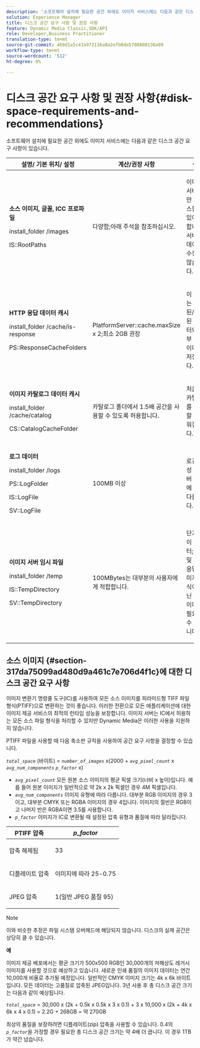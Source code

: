 ```yaml
---
description: '소프트웨어 설치에 필요한 공간 외에도 이미지 서비스에는 다음과 같은 디스크 공간 요구 사항이 있습니다 '
solution: Experience Manager
title: 디스크 공간 요구 사항 및 권장 사항
feature: Dynamic Media Classic,SDK/API
role: Developer,Business Practitioner
translation-type: tm+mt
source-git-commit: 469d1a5c43a972116a8a2efb0de5708800130a99
workflow-type: tm+mt
source-wordcount: '512'
ht-degree: 0%

---
```



# 디스크 공간 요구 사항 및 권장 사항{#disk-space-requirements-and-recommendations}

소프트웨어 설치에 필요한 공간 외에도 이미지 서비스에는 다음과 같은 디스크 공간 요구 사항이 있습니다.

<table id="table_0AE363AB76304F258A19E43500FE8423"> 
 <thead> 
  <tr> 
   <th class="entry"> <b>설명/ 기본 위치/ 설정</b> </th> 
   <th class="entry"> <b>계산/권장 사항</b> </th> 
   <th class="entry"> <b>설명</b> </th> 
  </tr> 
 </thead>
 <tbody> 
  <tr> 
   <td> <p><b>소스 이미지, 글꼴, ICC 프로파일</b> </p> <p> <span class="filepath"> <span class="varname"> install_folder  </span>/images  </span> <span class="codeph"></span> </p> <p> <span class="codeph"> IS::RootPaths  </span> </p> </td> 
   <td> <p>다양함;아래 주석을 참조하십시오. </p> </td> 
   <td> <p>이미지 서버에서만 액세스할 수 있어야 합니다.서버는 데이터를 수정하지 않습니다. </p> </td> 
  </tr> 
  <tr> 
   <td> <p><b>HTTP 응답 데이터 캐시</b> </p> <p> <span class="filepath"> <span class="varname"> install_folder  </span>/cache/is-response  </span> </p> <p> <span class="codeph"> PS::ResponseCacheFolders  </span> </p> </td> 
   <td> <p> <span class="codeph"> PlatformServer::cache.maxSize  </span> x 2;최소 2GB 권장 </p> </td> 
   <td> <p>이 캐시는 중첩된/포함된 데이터와 외부 소스 이미지도 저장합니다. </p> </td> 
  </tr> 
  <tr> 
   <td> <p><b>이미지 카탈로그 데이터 캐시</b> </p> <p> <span class="filepath"> <span class="varname"> install_folder  </span>/cache/catalog  </span> </p> <p> <span class="codeph"> CS::CatalogCacheFolder  </span> </p> </td> 
   <td> <p>카탈로그 폴더에서 1.5배 공간을 사용할 수 있도록 허용합니다. </p> </td> 
   <td> <p>처음에 카탈로그를 로드할 때 채워집니다. </p> </td> 
  </tr> 
  <tr> 
   <td> <p><b>로그 데이터</b> </p> <p> <span class="filepath"> <span class="varname"> install_folder  </span>/logs  </span> </p> <p> <span class="codeph"> PS::LogFolder  </span> </p> <p> <span class="codeph"> IS::LogFile  </span> </p> <p> <span class="codeph"> SV::LogFile  </span> </p> </td> 
   <td> <p>100MB 이상 </p> </td> 
   <td> <p>로깅 구성 및 서버 사용에 따라 다릅니다. </p> </td> 
  </tr> 
  <tr> 
   <td> <p><b>이미지 서버 임시 파일</b> </p> <p> <span class="filepath"> <span class="varname"> install_folder  </span>/temp  </span> </p> <p> <span class="codeph"> IS::TempDirectory  </span> </p> <p> <span class="codeph"> SV::TempDirectory  </span> </p> </td> 
   <td> <p>100MBytes는 대부분의 사용자에게 적합합니다. </p> </td> 
   <td> <p>단기 데이터;PTIFF 및 특정 응답 이미지 형식이 아닌 소스 이미지에 필요할 수 있습니다. </p> </td> 
  </tr> 
 </tbody> 
</table>

## 소스 이미지 {#section-317da75099ad480d9a461c7e706d4f1c}에 대한 디스크 공간 요구 사항

이미지 변환기 명령줄 도구(IC)를 사용하여 모든 소스 이미지를 피라미드형 TIFF 파일 형식(PTIFF)으로 변환하는 것이 좋습니다. 이러한 전환으로 모든 애플리케이션에 대한 이미지 제공 서비스의 최적의 런타임 성능을 보장합니다. 이미지 서버는 IC에서 허용하는 모든 소스 파일 형식을 처리할 수 있지만 Dynamic Media은 이러한 사용을 지원하지 않습니다.

PTIFF 파일을 사용할 때 다음 축소판 규칙을 사용하여 공간 요구 사항을 결정할 수 있습니다.

*`total_space`* (바이트) =  *`number_of_images`* x(2000 +  *`avg_pixel_count`* x  *`avg_num_components`*  *`p_factor`* x)

* *`avg_pixel_count`* 모든 원본 소스 이미지의 평균 픽셀 크기(너비 x 높이)입니다. 예를 들어 원본 이미지가 일반적으로 약 2k x 2k 픽셀인 경우 4M 픽셀입니다.
* *`avg_num_components`* 이미지 유형에 따라 다릅니다. 대부분 RGB 이미지의 경우 3이고, 대부분 CMYK 또는 RGBA 이미지의 경우 4입니다. 이미지의 절반은 RGB이고 나머지 반은 RGBA이면 3.5를 사용합니다.
* *`p_factor`* 이미지가 IC로 변환될 때 설정된 압축 유형과 품질에 따라 달라집니다.

<table id="table_89995BECF30243569954819D07DA2A2F"> 
 <thead> 
  <tr> 
   <th class="entry"> <b>PTIFF 압축</b> </th> 
   <th class="entry"> <b><i>p_factor</i></b> </th> 
  </tr> 
 </thead>
 <tbody> 
  <tr> 
   <td> <p>압축 해제됨 </p> </td> 
   <td> <p> 33 </p> </td> 
  </tr> 
  <tr> 
   <td> <p>디플레이트 압축 </p> </td> 
   <td> <p> 이미지에 따라 25-0.75 </p> </td> 
  </tr> 
  <tr> 
   <td> <p>JPEG 압축 </p> </td> 
   <td> <p> 1(일반 JPEG 품질 95) </p> </td> 
  </tr> 
 </tbody> 
</table>

>[!NOTE]
>
>이와 비슷한 추정은 파일 시스템 오버헤드에 해당되지 않습니다. 디스크의 실제 공간은 상당히 클 수 있습니다.

**예**

이미지 제공 배포에서는 평균 크기가 500x500 RGB인 30,000개의 저해상도 레거시 이미지를 사용할 것으로 예상하고 있습니다. 새로운 인쇄 품질의 이미지 데이터는 연간 10,000개 비율로 추가될 예정입니다. 일반적인 CMYK 이미지 크기는 4k x 6k 바이트입니다. 모든 데이터는 고품질로 압축된 JPEG입니다. 3년 사용 후 총 디스크 공간 크기는 다음과 같이 예상됩니다.

*`total_space`* = 30,000 x (2k + 0.5k x 0.5k x 3 x 0.1) + 3 x 10,000 x (2k + 4k x 6k x 4 x 0.1) = 2.2G + 268GB = 약 270GB

최상의 품질을 보장하려면 디플레이트(zip) 압축을 사용할 수 있습니다. 0.4의 *`p_factor`*&#x200B;을 가정할 경우 필요한 총 디스크 공간 크기는 약 4배 더 큽니다. 이 경우 1TB가 약간 넘습니다.
